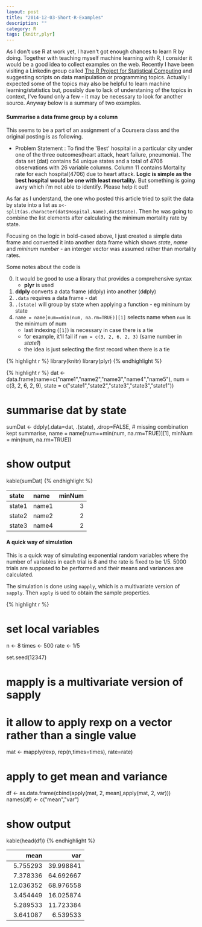 ```yaml
---
layout: post
title: "2014-12-03-Short-R-Examples"
description: ""
category: R
tags: [knitr,plyr]
---
```

As I don't use R at work yet, I haven't got enough chances to learn R by doing. Together with teaching myself machine learning with R, I consider it would be a good idea to collect examples on the web. Recently I have been visiting a Linkedin group called [The R Project for Statistical Computing](http://www.linkedin.com/groups/R-Project-Statistical-Computing-77616?home=&gid=77616&trk=anet_ug_hm) and suggesting scripts on data manipulation or programming topics. Actually I expected some of the topics may also be helpful to learn machine learning/statistics but, possibly due to lack of understaning of the topics in context, I've found only a few - it may be necessary to look for another source. Anyway below is a summary of two examples.

#### Summarise a data frame group by a column

This seems to be a part of an assignment of a Coursera class and the original posting is as following.

- Problem Statement : To find the 'Best' hospital in a particular city under one of the three outcomes(heart attack, heart failure, pneumonia). The data set (dat) contains 54 unique states and a total of 4706 observations with 26 variable columns. Column 11 contains Mortality rate for each hospital(4706) due to heart attack. **Logic is simple as the best hospital would be one with least mortality.** But something is going awry which i'm not able to identify. Please help it out!

As far as I understand, the one who posted this article tried to split the data by state into a list as `x<- split(as.character(dat$Hospital.Name),dat$State)`. Then he was going to combine the list elements after calculating the minimum mortality rate by state.  

Focusing on the logic in bold-cased above, I just created a simple data frame and converted it into another data frame which shows _state_, _name_ and _mininum number_ - an interger vector was assumed rather than mortality rates.

Some notes about the code is

0. It would be good to use a library that provides a comprehensive syntax
    - **plyr** is used
1. **ddply** converts a data frame (**d**dply) into another (d**d**ply)
2. `.data` requires a data frame - dat
3. `.(state)` will group by state when applying a function - eg mininum by state
4. `name = name[num==min(num, na.rm=TRUE)][1]` selects name when `num` is the minimum of num
    - last indexing (`[1]`) is necessary in case there is a tie
    - for example, it'll fail if `num = c(3, 2, 6, 2, 3)` (same number in _state1_)
    - the idea is just selecting the first record when there is a tie


{% highlight r %}
library(knitr)
library(plyr)
{% endhighlight %}


{% highlight r %}
dat <- data.frame(name=c("name1","name2","name3","name4","name5"),
                 num = c(3, 2, 6, 2, 9),
                 state = c("state1","state2","state3","state3","state1"))

# summarise dat by state
sumDat <- ddply(.data=dat, .(state), .drop=FALSE, # missing combination kept
      summarise, name = name[num==min(num, na.rm=TRUE)][1], minNum = min(num, na.rm=TRUE))

# show output
kable(sumDat)
{% endhighlight %}



|state  |name  | minNum|
|:------|:-----|------:|
|state1 |name1 |      3|
|state2 |name2 |      2|
|state3 |name4 |      2|


#### A quick way of simulation

This is a quick way of simulating exponential random variables where the number of variables in each trial is 8 and the rate is fixed to be 1/5. 5000 trials are supposed to be performed and their means and variances are calculated.

The simulation is done using `mapply`, which is a multivariate version of `sapply`. Then `apply` is ued to obtain the sample properties.


{% highlight r %}
# set local variables
n <- 8
times <- 500
rate <- 1/5

set.seed(12347)
# mapply is a multivariate version of sapply
# it allow to apply rexp on a vector rather than a single value
mat <- mapply(rexp, rep(n,times=times), rate=rate)

# apply to get mean and variance
df <- as.data.frame(cbind(apply(mat, 2, mean),apply(mat, 2, var)))
names(df) <- c("mean","var")

# show output
kable(head(df))
{% endhighlight %}



|      mean|       var|
|---------:|---------:|
|  5.755293| 39.998841|
|  7.378336| 64.692667|
| 12.036352| 68.976558|
|  3.454449| 16.025874|
|  5.289533| 11.723384|
|  3.641087|  6.539533|
